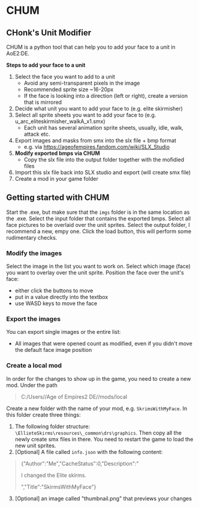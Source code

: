 # CHUM
## CHonk's Unit Modifier

CHUM is a python tool that can help you to add your face to a unit in AoE2:DE. 

**Steps to add your face to a unit**
1. Select the face you want to add to a unit
    * Avoid any semi-transparent pixels in the image
    * Recommended sprite size ~16-20px
    * If the face is looking into a direction (left or right), create a version that is mirrored
2. Decide what unit you want to add your face to (e.g. elite skirmisher)
3. Select all sprite sheets you want to add your face to (e.g. u_arc_eliteskirmisher_walkA_x1.smx)
    * Each unit has several animation sprite sheets, usually, idle, walk, attack etc.
4. Export images and masks from smx into the slx file + bmp format
    * e.g. via https://ageofempires.fandom.com/wiki/SLX_Studio
5. **Modify exported bmps via CHUM**
    * Copy the slx file into the output folder together with the mofidied files
6. Import this slx file back into SLX studio and export (will create smx file)
7. Create a mod in your game folder


## Getting started with CHUM
Start the .exe, but make sure that the `imgs` folder is in the same location as the .exe.
Select the input folder that contains the exported bmps.
Select all face pictures to be overlaid over the unit sprites.
Select the output folder, I recommend a new, empy one.
Click the load button, this will perform some rudimentary checks.

### Modify the images
Select the image in the list you want to work on. 
Select which image (face) you want to overlay over the unit sprite.
Position the face over the unit's face:
* either click the buttons to move
* put in a value directly into the textbox
* use WASD keys to move the face

### Export the images
You can export single images or the entire list:
* All images that were opened count as modified, even if you didn't move the default face image position

### Create a local mod
In order for the changes to show up in the game, you need to create a new mod.
Under the path 
> C:/Users/<name>/Age of Empires2 DE/<some huge number>/mods/local

Create a new folder with the name of your mod, e.g. `SkrimsWithMyFace`.
In this folder create three things:
1. The following folder structure: `\EllieteSkirms\resources\_common\drs\graphics`. Then copy all the newly create smx files in there. You need to restart the game to load the new unit sprites.
2. [Optional] A file called `info.json` with the following content:
>{"Author":"Me","CacheStatus":0,"Description":"<p>I changed the Elite skirms.</p>","Title":"SkirmsWithMyFace"}
3. [Optional] an image called "thumbnail.png" that previews your changes

